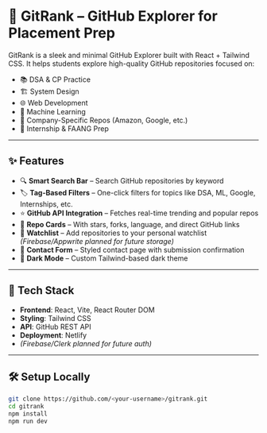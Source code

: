 # 🚀 GitRank – GitHub Explorer for Placement Prep

GitRank is a sleek and minimal GitHub Explorer built with React + Tailwind CSS. It helps students explore high-quality GitHub repositories focused on:

- 📚 DSA & CP Practice
- 🏗️ System Design
- 🌐 Web Development
- 🤖 Machine Learning
- 🏢 Company-Specific Repos (Amazon, Google, etc.)
- 🎯 Internship & FAANG Prep

---

## ✨ Features

- 🔍 **Smart Search Bar** – Search GitHub repositories by keyword
- 🏷️ **Tag-Based Filters** – One-click filters for topics like DSA, ML, Google, Internships, etc.
- ⭐ **GitHub API Integration** – Fetches real-time trending and popular repos
- 📃 **Repo Cards** – With stars, forks, language, and direct GitHub links
- 🎒 **Watchlist** – Add repositories to your personal watchlist *(Firebase/Appwrite planned for future storage)*
- 📩 **Contact Form** – Styled contact page with submission confirmation
- 🌙 **Dark Mode** – Custom Tailwind-based dark theme

---

## 🧰 Tech Stack

- **Frontend**: React, Vite, React Router DOM
- **Styling**: Tailwind CSS
- **API**: GitHub REST API
- **Deployment**: Netlify
- *(Firebase/Clerk planned for future auth)*

---

## 🛠️ Setup Locally

```bash
git clone https://github.com/<your-username>/gitrank.git
cd gitrank
npm install
npm run dev

